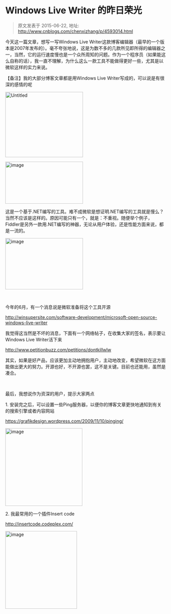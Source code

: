 # Windows Live Writer 的昨日荣光 
> 原文发表于 2015-06-22, 地址: http://www.cnblogs.com/chenxizhang/p/4593014.html 


<p>今天这一篇文章，想写一写Windows Live Writer这款博客编辑器（最早的一个版本是2007年发布的）。毫不夸张地说，这是为数不多的几款所见即所得的编辑器之一，当然，它的运行速度慢也是一个众所周知的问题。作为一个程序员（如果能这么自称的话），我一直不理解，为什么这么一款工具不能做得更好一些，尤其是以微软这样的实力来说。</p> <p>【备注】我的大部分博客文章都是用Windows Live Writer写成的，可以说是有很深的感情的呢</p> <p><a href="http://images0.cnblogs.com/blog/9072/201506/221058311276437.png"><img title="Untitled" border="0" alt="Untitled" src="http://images0.cnblogs.com/blog/9072/201506/221058320805279.png" width="244" height="205"></a></p> <p><a href="http://images0.cnblogs.com/blog/9072/201506/221058371272405.png"><img title="image" border="0" alt="image" src="http://images0.cnblogs.com/blog/9072/201506/221058383306703.png" width="244" height="132"></a></p> <p>这是一个基于.NET编写的工具。难不成微软是想证明.NET编写的工具就是慢么？当然不应该是这样的。原因可能只有一个，就是：不重视。随便举个例子，Fiddler是另外一款用.NET编写的神器，无论从用户体验，还是性能方面来说，都是一流的。</p> <p><a href="http://images0.cnblogs.com/blog/9072/201506/221058401749873.png"><img title="image" border="0" alt="image" src="http://images0.cnblogs.com/blog/9072/201506/221058408773259.png" width="244" height="161"></a></p> <p>&nbsp;</p> <p>今年的6月，有一个消息说是微软准备将这个工具开源</p> <p><a title="http://winsupersite.com/software-development/microsoft-open-source-windows-live-writer" href="http://winsupersite.com/software-development/microsoft-open-source-windows-live-writer">http://winsupersite.com/software-development/microsoft-open-source-windows-live-writer</a></p> <p>我觉得这当然是不坏的消息，下面有一个网络帖子，在收集大家的签名，表示要让Windows Live Writer活下来</p> <p><a title="http://www.petitionbuzz.com/petitions/dontkillwlw" href="http://www.petitionbuzz.com/petitions/dontkillwlw">http://www.petitionbuzz.com/petitions/dontkillwlw</a></p> <p>其实，如果是好产品，应该更加主动地拥抱用户，主动地改变，希望微软在这方面能做出更大的努力。开源也好，不开源也罢，这不是关键。目前也还能用，虽然是凑合。</p> <p>&nbsp;</p> <p>最后，我想说作为资深的用户，提示大家两点</p> <p>1. 安装完之后，可以设置一些Ping服务器，以便你的博客文章更快地通知到有关的搜索引擎或者内容网站</p> <p><a title="https://grafikdesign.wordpress.com/2009/11/10/pinging/" href="https://grafikdesign.wordpress.com/2009/11/10/pinging/">https://grafikdesign.wordpress.com/2009/11/10/pinging/</a></p> <p><a href="http://images0.cnblogs.com/blog/9072/201506/221058436116056.png"><img title="image" border="0" alt="image" src="http://images0.cnblogs.com/blog/9072/201506/221058455491199.png" width="242" height="244"></a></p> <p>2. 我最常用的一个插件Insert code</p> <p><a title="http://insertcode.codeplex.com/" href="http://insertcode.codeplex.com/">http://insertcode.codeplex.com/</a></p> <p><a href="http://images0.cnblogs.com/blog/9072/201506/221058472052425.png"><img title="image" border="0" alt="image" src="http://images0.cnblogs.com/blog/9072/201506/221058479396567.png" width="225" height="244"></a></p>
